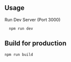 ## Usage

Run Dev Server (Port 3000)

```
  npm run dev
```

## Build for production

```
npm run build
```

